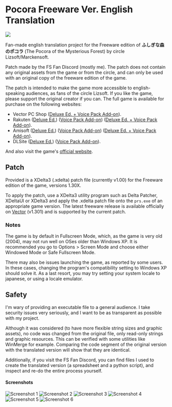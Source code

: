 # Pocora Freeware Ver. English Translation

<a href="https://discord.gg/N68c7pt"><kbd><img src="https://drive.google.com/uc?id=1syp-QsJ9FO0Enncxra2MemebxrIVdHi8"></kbd></a>

Fan-made english translation project for the Freeware edition of **ふしぎな森のポコラ** (The Pocora of the Mysterious Forest) by circle Lizsoft/Marckensoft.

Patch made by the FS Fan Discord (mostly me). The patch does not contain any original assets from the game or from the circle, and can only be used with an original copy of the freeware edition of the game.

The patch is intended to make the game more accessible to english-speaking audiences, as fans of the circle Lizsoft. If you like the game, please support the original creator if you can. The full game is available for purchase on the following websites:

- Vector PC Shop ([Deluxe Ed. + Voice Pack Add-on](https://pcshop.vector.co.jp/service/servlet/Catalogue.Detail.Top?ITEM_NO=SR086402)).
- Rakuten ([Deluxe Ed.](https://books.rakuten.co.jp/rd/901300219/)) ([Voice Pack Add-on](https://books.rakuten.co.jp/rd/901300686/)) ([Deluxe Ed. + Voice Pack Add-on](https://books.rakuten.co.jp/rd/901300687/)).
- Amisoft ([Deluxe Ed.](http://dl.amisoft.net/detail?id=AMI00194)) ([Voice Pack Add-on](http://dl.amisoft.net/detail?id=AMI00651)) ([Deluxe Ed. + Voice Pack Add-on](http://dl.amisoft.net/detail?id=AMI00655)).
- DLSite ([Deluxe Ed.](https://www.dlsite.com/home/work/=/product_id/RJ014932.html)) ([Voice Pack Add-on](https://www.dlsite.com/home/work/=/product_id/RJ019322.html)).

And also visit the game's [official website](http://lizsoft.jp/pokora/prs_products.htm).

## Patch

Provided is a XDelta3 (.xdelta) patch file (currently v1.00) for the Freeware edition of the game, versions 1.30X.

To apply the patch, use a XDelta3 utility program such as Delta Patcher, XDeltaUI or XDelta3 and apply the .xdelta patch file onto the `prs.exe` of an appropriate game version. The latest freeware release is available officially on [Vector](https://www.vector.co.jp/soft/win95/game/se322821.html) (v1.301) and is supported by the current patch.

### Notes

The game is by default in Fullscreen Mode, which, as the game is very old (2004), may not run well on OSes older than Windows XP. It is recommended you go to Options > Screen Mode and choose either Windowed Mode or Safe Fullscreen Mode.

There may also be issues launching the game, as reported by some users. In these cases, changing the program's compatibility setting to Windows XP should solve it. As a last resort, you may try setting your system locale to japanese, or using a locale emulator.

## Safety

I'm wary of providing an executable file to a general audience. I take security issues very seriously, and I want to be as transparent as possible with my project.

Although it was considered (to have more flexible string sizes and graphic assets), no code was changed from the original file, only read-only strings and graphic resources. This can be verified with some utilities like WinMerge for example. Comparing the code segment of the original version with the translated version will show that they are identical.

Additionally, if you visit the FS Fan Discord, you can find files I used to create the translated version (a spreadsheet and a python script), and inspect and re-do the entire process yourself.

#### Screenshots

![Screenshot 1](https://i.imgur.com/0QhpJWG.png)
![Screenshot 2](https://i.imgur.com/KDRrjKL.png)
![Screenshot 3](https://i.imgur.com/0v5KU49.png)
![Screenshot 4](https://i.imgur.com/0GUYhG6.png)
![Screenshot 5](https://i.imgur.com/WhZEE25.png)
![Screenshot 6](https://i.imgur.com/FPEhGKv.png)
